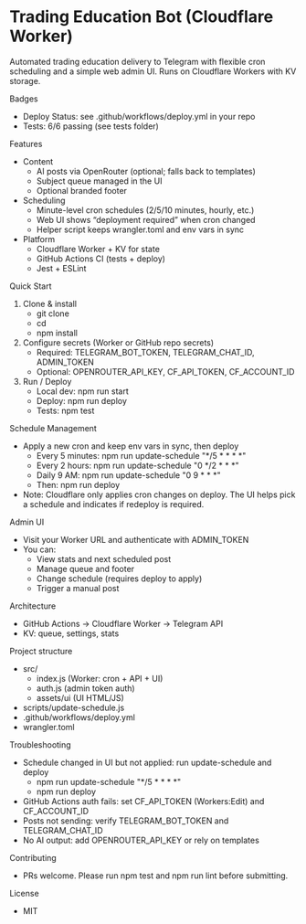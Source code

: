 # Trading Education Bot (Cloudflare Worker)

Automated trading education delivery to Telegram with flexible cron scheduling and a simple web admin UI. Runs on Cloudflare Workers with KV storage.

Badges
- Deploy Status: see .github/workflows/deploy.yml in your repo
- Tests: 6/6 passing (see tests folder)

Features
- Content
  - AI posts via OpenRouter (optional; falls back to templates)
  - Subject queue managed in the UI
  - Optional branded footer
- Scheduling
  - Minute-level cron schedules (2/5/10 minutes, hourly, etc.)
  - Web UI shows “deployment required” when cron changed
  - Helper script keeps wrangler.toml and env vars in sync
- Platform
  - Cloudflare Worker + KV for state
  - GitHub Actions CI (tests + deploy)
  - Jest + ESLint

Quick Start
1) Clone & install
   - git clone <your repo>
   - cd <repo>
   - npm install
2) Configure secrets (Worker or GitHub repo secrets)
   - Required: TELEGRAM_BOT_TOKEN, TELEGRAM_CHAT_ID, ADMIN_TOKEN
   - Optional: OPENROUTER_API_KEY, CF_API_TOKEN, CF_ACCOUNT_ID
3) Run / Deploy
   - Local dev: npm run start
   - Deploy: npm run deploy
   - Tests: npm test

Schedule Management
- Apply a new cron and keep env vars in sync, then deploy
  - Every 5 minutes: npm run update-schedule "*/5 * * * *"
  - Every 2 hours: npm run update-schedule "0 */2 * * *"
  - Daily 9 AM: npm run update-schedule "0 9 * * *"
  - Then: npm run deploy
- Note: Cloudflare only applies cron changes on deploy. The UI helps pick a schedule and indicates if redeploy is required.

Admin UI
- Visit your Worker URL and authenticate with ADMIN_TOKEN
- You can:
  - View stats and next scheduled post
  - Manage queue and footer
  - Change schedule (requires deploy to apply)
  - Trigger a manual post

Architecture
- GitHub Actions → Cloudflare Worker → Telegram API
- KV: queue, settings, stats

Project structure
- src/
  - index.js (Worker: cron + API + UI)
  - auth.js (admin token auth)
  - assets/ui (UI HTML/JS)
- scripts/update-schedule.js
- .github/workflows/deploy.yml
- wrangler.toml

Troubleshooting
- Schedule changed in UI but not applied: run update-schedule and deploy
  - npm run update-schedule "*/5 * * * *"
  - npm run deploy
- GitHub Actions auth fails: set CF_API_TOKEN (Workers:Edit) and CF_ACCOUNT_ID
- Posts not sending: verify TELEGRAM_BOT_TOKEN and TELEGRAM_CHAT_ID
- No AI output: add OPENROUTER_API_KEY or rely on templates

Contributing
- PRs welcome. Please run npm test and npm run lint before submitting.

License
- MIT 